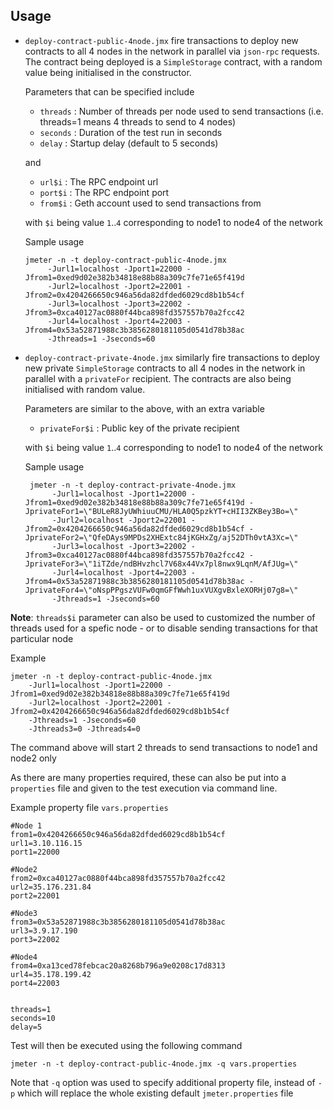  ## Usage

 * `deploy-contract-public-4node.jmx` fire transactions to deploy new contracts to all 4 nodes in the network in parallel via `json-rpc` requests. The contract being deployed is a `SimpleStorage` contract, with a random value being initialised in the constructor.  
   
   Parameters that can be specified include  
     * `threads` : Number of threads per node used to send transactions (i.e. threads=1 means 4 threads to send to 4 nodes)  
     * `seconds` : Duration of the test run in seconds  
     * `delay` : Startup delay (default to 5 seconds)  
       
   and
   
     * `url$i` : The RPC endpoint url  
     * `port$i` : The RPC endpoint port  
     * `from$i` : Geth account used to send transactions from  
     
   with `$i` being value `1`..`4` corresponding to node1 to node4 of the network
        
   Sample usage
    ```shell script
    jmeter -n -t deploy-contract-public-4node.jmx 
         -Jurl1=localhost -Jport1=22000 -Jfrom1=0xed9d02e382b34818e88b88a309c7fe71e65f419d 
         -Jurl2=localhost -Jport2=22001 -Jfrom2=0x4204266650c946a56da82dfded6029cd8b1b54cf
         -Jurl3=localhost -Jport3=22002 -Jfrom3=0xca40127ac0880f44bca898fd357557b70a2fcc42
         -Jurl4=localhost -Jport4=22003 -Jfrom4=0x53a52871988c3b3856280181105d0541d78b38ac
         -Jthreads=1 -Jseconds=60
    ```
   
   
 * `deploy-contract-private-4node.jmx` similarly fire transactions to deploy new private `SimpleStorage` contracts to all 4 nodes in the network in parallel with a `privateFor` recipient. The contracts are also being initialised with random value.  
 
    Parameters are similar to the above, with an extra variable  
      * `privateFor$i` : Public key of the private recipient
      
    with `$i` being value `1`..`4` corresponding to node1 to node4 of the network  
    
    Sample usage
    ```shell script
     jmeter -n -t deploy-contract-private-4node.jmx 
          -Jurl1=localhost -Jport1=22000 -Jfrom1=0xed9d02e382b34818e88b88a309c7fe71e65f419d -JprivateFor1=\"BULeR8JyUWhiuuCMU/HLA0Q5pzkYT+cHII3ZKBey3Bo=\"
          -Jurl2=localhost -Jport2=22001 -Jfrom2=0x4204266650c946a56da82dfded6029cd8b1b54cf -JprivateFor2=\"QfeDAys9MPDs2XHExtc84jKGHxZg/aj52DTh0vtA3Xc=\"
          -Jurl3=localhost -Jport3=22002 -Jfrom3=0xca40127ac0880f44bca898fd357557b70a2fcc42 -JprivateFor3=\"1iTZde/ndBHvzhcl7V68x44Vx7pl8nwx9LqnM/AfJUg=\"
          -Jurl4=localhost -Jport4=22003 -Jfrom4=0x53a52871988c3b3856280181105d0541d78b38ac -JprivateFor4=\"oNspPPgszVUFw0qmGFfWwh1uxVUXgvBxleXORHj07g8=\"
          -Jthreads=1 -Jseconds=60
      ```


  
  
**Note**: `threads$i` parameter can also be used to customized the number of threads used for a spefic node - or to disable sending transactions for that particular node

Example
```
jmeter -n -t deploy-contract-public-4node.jmx 
    -Jurl1=localhost -Jport1=22000 -Jfrom1=0xed9d02e382b34818e88b88a309c7fe71e65f419d 
    -Jurl2=localhost -Jport2=22001 -Jfrom2=0x4204266650c946a56da82dfded6029cd8b1b54cf
    -Jthreads=1 -Jseconds=60
    -Jthreads3=0 -Jthreads4=0
```
The command above will start 2 threads to send transactions to node1 and node2 only  


As there are many properties required, these can also be put into a `properties` file and given to the test execution via command line.  

Example property file `vars.properties`

```shell script
#Node 1
from1=0x4204266650c946a56da82dfded6029cd8b1b54cf
url1=3.10.116.15
port1=22000

#Node2
from2=0xca40127ac0880f44bca898fd357557b70a2fcc42
url2=35.176.231.84
port2=22001

#Node3
from3=0x53a52871988c3b3856280181105d0541d78b38ac
url3=3.9.17.190
port3=22002

#Node4
from4=0xa13ced78febcac20a8268b796a9e0208c17d8313
url4=35.178.199.42
port4=22003


threads=1
seconds=10
delay=5

```

Test will then be executed using the following command  

```shell script
jmeter -n -t deploy-contract-public-4node.jmx -q vars.properties
```

Note that `-q` option was used to specify additional property file, instead of `-p` which will replace the whole existing default `jmeter.properties` file